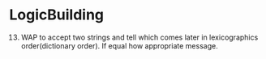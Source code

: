 # LogicBuilding
13.	WAP to accept two strings and tell which comes later in lexicographics order(dictionary order). If equal how appropriate message.
